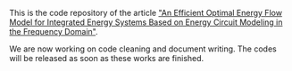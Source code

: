 This is the code repository of the article ["An Efficient Optimal Energy Flow Model for Integrated Energy Systems Based on Energy Circuit Modeling in the Frequency Domain"](https://arxiv.org/abs/2206.12799).

We are now working on code cleaning and document writing. The codes will be released as soon as these works are finished.

